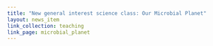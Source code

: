 ```yaml
---
title: "New general interest science class: Our Microbial Planet"
layout: news_item
link_collection: teaching
link_page: microbial_planet
---
```

